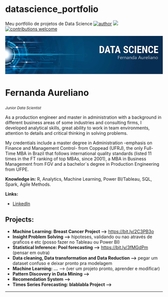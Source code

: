 # datascience_portfolio
Meu portfólio de projetos de Data Science
[![author](https://img.shields.io/badge/author-fernandaaureliano-red.svg)](https://www.linkedin.com/in/fernanda-aureliano/) [![](https://img.shields.io/badge/R-3.6+-blue.svg)](https://www.r-project.org/) [![contributions welcome](https://img.shields.io/badge/contributions-welcome-brightgreen.svg?style=flat)](https://github.com/FernandaAureliano/datascience_portfolio/issues)

<p align="center">
  <img src="banner_portfolio_github.png" >
</p>

# Fernanda Aureliano
<sub>*Junior Data Scientist* 

As a production engineer and master in administration with a background in different business areas of some industries and consulting firms, I developed analytical skills, great ability to work in team environments, attention to details and critical thinking in solving problems.

My credentials include a master degree in Administration -emphasis on Finance and Management Control- from Coppead (UFRJ), the only Full-Time MBA in Brazil that follows international quality standards (listed 11 times in the FT ranking of top MBAs, since 2001), a MBA in Business Management from FGV and a bachelor´s degree in Production Engineering from UFPE. 


**Knowledge in:** R, Analytics, Machine Learning, Power BI/Tableau, SQL, Spark, Agile Methods.

**Links:**
* [LinkedIn](https://www.linkedin.com/in/fernanda-aureliano/)


## Projects:

* **Machine Learning: Breast Cancer Project -->** https://bit.ly/2C3PB3o
* **Insight Problem Solving -->**  hipoteses, validando ou nao através de graficos e etc (posso fazer no Tableau ou Power BI)
* **Statistical Inference: Pool forecasting -->** https://bit.ly/3fMGdPm   (pensar em outra)
* **Data cleaning, Data transformation and Data Reduction -->**  pegar um dataset confuso e deixar pronto pra modelagem
* **Machine Learning: ...** --> (ver um projeto pronto, aprender e modificar)
* **Pattern Discovery in Data Mining -->**
* **Recomendation System -->**
* **Times Series Forecasting: blablabla Project -->**
---

